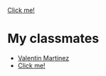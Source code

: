 [Click me!](http://test.com/)

# My classmates

* [Valentin Martinez](https://valentin430.github.io/)
* [Click me!](http://test.com/)
